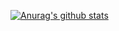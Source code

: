 [![Anurag's github stats](https://github-readme-stats.vercel.app/api?username=Hochikong)](https://github.com/anuraghazra/github-readme-stats)
